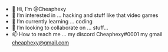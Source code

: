 - 👋 Hi, I’m @Cheaphexy
- 👀 I’m interested in ... hacking and stuff like that video games
- 🌱 I’m currently learning ... coding
- 💞️ I’m looking to collaborate on ... stuff...
- 📫 How to reach me ... my discord Cheaphexy#0001 my gmail cheaphexy@gmail.com

<!---
Cheaphexy/Cheaphexy is a ✨ special ✨ repository because its `README.md` (this file) appears on your GitHub profile.
You can click the Preview link to take a look at your changes.
--->
